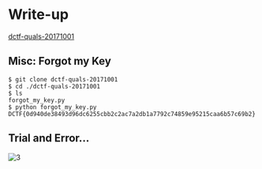 # Write-up

[dctf-quals-20171001](https://dctf.def.camp/)

## Misc: Forgot my Key

```
$ git clone dctf-quals-20171001
$ cd ./dctf-quals-20171001
$ ls
forgot_my_key.py
$ python forgot_my_key.py
DCTF{0d940de38493d96dc6255cbb2c2ac7a2db1a7792c74859e95215caa6b57c69b2}
```

## Trial and Error...

![3](https://cl.ly/363Z1Y0s102S/kurou.png)